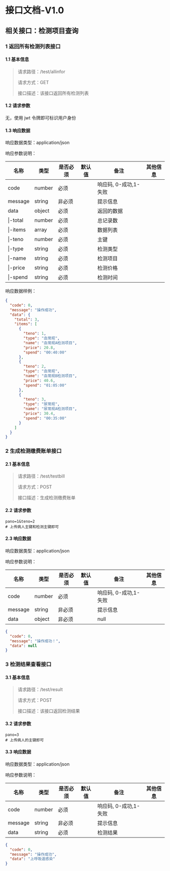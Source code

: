# 接口文档-V1.0

## 相关接口：检测项目查询

### 1 返回所有检测列表接口

#### 1.1 基本信息

> 请求路径：/test/allinfor
>
> 请求方式：GET
>
> 接口描述：该接口返回所有检测列表

#### 1.2 请求参数

无，使用 jwt 令牌即可标识用户身份

#### 1.3 响应数据

响应数据类型：application/json

响应参数说明：

| 名称     | 类型   | 是否必须 | 默认值 | 备注                  | 其他信息 |
| -------- | ------ | -------- | ------ | --------------------- | -------- |
| code     | number | 必须     |        | 响应码, 0-成功,1-失败 |          |
| message  | string | 非必须   |        | 提示信息              |          |
| data     | object | 必须     |        | 返回的数据            |          |
| \|-total | number | 必须     |        | 总记录数              |          |
| \|-items | array  | 必须     |        | 数据列表              |          |
| \|-teno  | number | 必须     |        | 主键                  |          |
| \|-type  | string | 必须     |        | 检测类型              |          |
| \|-name  | string | 必须     |        | 检测项目              |          |
| \|-price | string | 必须     |        | 检测价格              |          |
| \|-spend | string | 必须     |        | 检测时间              |          |

响应数据样例：

```json
{
  "code": 0,
  "message": "操作成功",
  "data": {
    "total": 3,
    "items": [
      {
        "teno": 1,
        "type": "血常规",
        "name": "血常规A检测项目",
        "price": 20.8,
        "spend": "00:40:00"
      },
      {
        "teno": 2,
        "type": "血常规",
        "name": "血常规B检测项目",
        "price": 40.6,
        "spend": "01:05:00"
      },
      {
        "teno": 3,
        "type": "尿常规",
        "name": "尿常规A检测项目",
        "price": 30.4,
        "spend": "00:35:00"
      }
    ]
  }
}
```

### 2 生成检测缴费账单接口

#### 2.1 基本信息

> 请求路径：/test/testbill
>
> 请求方式：POST
>
> 接口描述：生成检测缴费账单

#### 2.2 请求参数

```shell
pano=1&teno=2
# 上传病人主键和检测主键即可
```

#### 2.3 响应数据

响应数据类型：application/json

响应参数说明：

| 名称    | 类型   | 是否必须 | 默认值 | 备注                  | 其他信息 |
| ------- | ------ | -------- | ------ | --------------------- | -------- |
| code    | number | 必须     |        | 响应码, 0-成功,1-失败 |          |
| message | string | 非必须   |        | 提示信息              |          |
| data    | object | 非必须   |        | null                  |          |

```json
{
  "code": 0,
  "message": "操作成功！",
  "data": null
}
```

### 3 检测结果查看接口

#### 3.1 基本信息

> 请求路径：/test/result
>
> 请求方式：POST
>
> 接口描述：该接口返回检测结果

#### 3.2 请求参数

```shell
pano=3
# 上传病人的主键即可
```

#### 3.3 响应数据

响应数据类型：application/json

响应参数说明：

| 名称    | 类型   | 是否必须 | 默认值 | 备注                  | 其他信息 |
| ------- | ------ | -------- | ------ | --------------------- | -------- |
| code    | number | 必须     |        | 响应码, 0-成功,1-失败 |          |
| message | string | 非必须   |        | 提示信息              |          |
| data    | string | 必须     |        | 检测结果              |          |

```json
{
  "code": 0,
  "message": "操作成功",
  "data": "上呼吸道感染"
}
```
